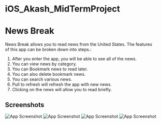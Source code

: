 # iOS_Akash_MidTermProject


# News Break
News Break allows you to read news from the United States. The features of this app can be broken down into steps.:
1. After you enter the app, you will be able to see all of the news.
2. You can view news by category.
3. You can Bookmark news to read later.
4. You can also delete bookmark news.
5. You can search various news.
6. Pull to refresh will refresh the app with new news.
7. Clicking on the news will allow you to read briefly. 

## Screenshots

![App Screenshot](https://i.postimg.cc/DyHSYD3B/Apple-i-Phone-11-Pro-Max-Screenshot-0.png)
![App Screenshot](https://i.postimg.cc/mrXkC6jY/Apple-i-Phone-11-Pro-Max-Screenshot-1.png)
![App Screenshot](https://i.postimg.cc/QdjdPrng/Apple-i-Phone-11-Pro-Max-Screenshot-2.png)
![App Screenshot](https://i.postimg.cc/T32T0JpC/Apple-i-Phone-11-Pro-Max-Screenshot-3.png)

